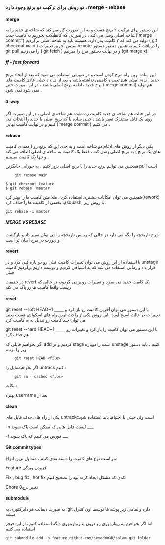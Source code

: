 ### دو روش برای ترکیب دو برنچ وجود دارد ، merge - rebase
#### merge
این دستور برای ترکیب ۲ برنچ هست و به این صورت کار می کند که شاخه ی جدید را به شاخه اصلی وصل می کند ، در صورتی که کانفلیکت نخوریم یه کامیت جدید("merge commit") تولید می کند که ۲ کامیت پدر دارد.
همیشه باید به شاخه اصلی برگردیم ( git checkout main ) سپس آخرین تغییرات remote را دریافت کنیم به همین منظور دستور git pull را می زنیم ( git fetch ) و در نهایت دستور مرج را میزنیم (git merge x)
##### ff - fast forward
این ساده ترین راه مرج کردن است و در صورتی استفاده می شود که بعد از ایجاد برنچ جدید ، برنج اصلی هیچ تغییر و کامیتی نداشته باشه و بعد از مرج ، خیلی عادی کامیت های برچ جدید ، ادامه برنچ اصلی باشند ، در این صورت حتی ( merge commit) هم تولید نمی شود نمی شود .
##### 3-way
در این حالت هم شاخه ی جدید کامیت زده شده هم شاخه ی اصلی ، در این صورت اگر روی یک فایل مشترک تغییر باشد ، خیلی ساده یا کد برنچ اصلی یا جدید را انتخاب می کنیم و در نهایت کامیت نهایی ( merge commit ) می کنیم .
#### rebase 
یکی دیگر از روش های ادغام دو شاخه است و به جای این که برنچ رو ( همه ی کامیت های یک برنچ ) به برنچ اصلی وصل کنه ،  فقط یک کامیت به شاخه ی اصلی اضافه می کند و تنها یک کامیت میبینیم .

همچنین می توانیم برنج جدید را با برنچ اصلی بروز کنیم ، یه جورایی جایگزین pull است 

        git rebase main

    $ git checkout feature
    $ git rebase  master
همچنین می توان امکانات بیشتری استفاده کرد ، مثلا متن کامیت ها را بهتر کرد(rework) یا بخشی از کامیت ها را حذف کرد(squash) با روش زیر : 
    
    git rebase -i master

##### MERGE VS REBASE
مرج تاریخچه را نگه می دارد در حالی که ریبیس تاریخچه را می توان تغییر داد  و بازگشت و ریورت در مرج آسان تر است 
#### revert
با استفاده از این روش می توان تغییرات کامیت قبلی رو دو باره کپی کرد و در unstage قرار داد و زمانی استفاده می شه که یه اشتباهی کردیم و دوست داریم برگردیم کامیت قبلی

در حقیقت revert یک کامیت جدید می سازد و تغییرات رو برمی گردونه در حالی که ریست واقعا کامیت ها رو پاک می کنه


#### reset
git reset --soft HEAD~1          _____   با این دستور می توان آخرین کامیت رو باز کرد و تغییرات در حالت اسیج آورد ، این روش یکی از راحت ترین راه های اسکواش هست یعنی می توان چند کامیت رو تبدیل به یه کامیت کرد

git reset --hard HEAD~1          _____  با این دستور می توان کامیت را باز کرد و تغییرات رو هم حذف کرد

اگر بخواهیم فایلی که add کردیم و در stage است را دوباره unstage کنیم ، باید دستور زیر را بزنیم : 

        git reset HEAD <file>
اگر بخواهیمفایل را untrack کنیم :

        git rm --cached <file>


نکات :

بهتره username  بعد از
    
#### clean 
یکی از راه های حذف فایل های untrackcاست ولی خیلی با احتیاط باید استفاده شود 

-n ـــــ لیست فایل هایی که ممکن است پاک شوند

-f ــــ فورس می کنیم که پاک شوند


####  Git commit types
بتر است نوع های کامیت را دسته بندی کنیم ، متداول ترین انواع:

Feature افزودن ویژگی 

Fix , bug fix , hot fix کدی که مشکل ایجاد کرده بود را تصحیح کنیم

Chore تغییر درچ8


#### submodule

به صورت دیفالت هر دایرکتوری یه .git  داره و تمامی زیر پوشه ها توسط اون کنترل میشه 

اما اگر بخواهیم یه ریپازیتوری رو درون یه ریپازیتوری دیگه استفاده کنیم ، از این فیچر استفاده می کنیم

```
git submodule add -b feature github.com/seyedmo30/salam.git folder
```